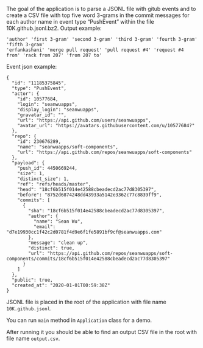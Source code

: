 The goal of the application is to parse a JSONL file with gitub events and to create a CSV file with top five word 3-grams in the commit messages for each author name in event type “PushEvent” within the file 10K.github.jsonl.bz2. Output example:

```
'author' 'first 3-gram' 'second 3-gram' 'third 3-gram' 'fourth 3-gram' 'fifth 3-gram'
'erfankashani' 'merge pull request' 'pull request #4' 'request #4 from' 'rack from 207' 'from 207 to'
```

Event json example:
```
{
  "id": "11185375845",
  "type": "PushEvent",
  "actor": {
    "id": 10577684,
    "login": "seanwuapps",
    "display_login": "seanwuapps",
    "gravatar_id": "",
    "url": "https://api.github.com/users/seanwuapps",
    "avatar_url": "https://avatars.githubusercontent.com/u/10577684?"
  },
  "repo": {
    "id": 230676289,
    "name": "seanwuapps/soft-components",
    "url": "https://api.github.com/repos/seanwuapps/soft-components"
  },
  "payload": {
    "push_id": 4450669244,
    "size": 1,
    "distinct_size": 1,
    "ref": "refs/heads/master",
    "head": "18cf6b515f014e42588cbeadecd2ac77d8305397",
    "before": "8752d6874248dd43933a5142e3362c77c8839ff9",
    "commits": [
      {
        "sha": "18cf6b515f014e42588cbeadecd2ac77d8305397",
        "author": {
          "name": "Sean Wu",
          "email": "d7e19930cc1f42c2d0781f4d9e6f1fe5891bf9cf@seanwuapps.com"
        },
        "message": "clean up",
        "distinct": true,
        "url": "https://api.github.com/repos/seanwuapps/soft-components/commits/18cf6b515f014e42588cbeadecd2ac77d8305397"
      }
    ]
  },
  "public": true,
  "created_at": "2020-01-01T00:59:38Z"
}
```

JSONL file is placed in the root of the application with file name `10K.github.jsonl`.

You can run `main` method in `Application` class for a demo.

After running it you should be able to find an output CSV file in the root with file name `output.csv`.